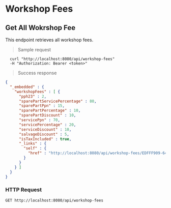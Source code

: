 # Workshop Fees

## Get All Wokrshop Fee
This endpoint retrieves all workshop fees.

> Sample request

```shell
  curl "http://localhost:8080/api/workshop-fees"
  -H "Authorization: Bearer <token>"
```

> Success response

```json
{
  "_embedded" : {
    "workshopFees" : [ {
      "pph23" : 2,
      "sparePartServicePercentage" : 80,
      "sparePartPpn" : 15,
      "sparePartPercentage" : 10,
      "sparePartDiscount" : 10,
      "servicePpn" : 70,
      "servicePercentage" : 20,
      "serviceDiscount" : 10,
      "salvageDiscount" : 5,
      "isTaxIncluded" : true,
      "_links" : {
        "self" : {
          "href" : "http://localhost:8080/api/workshop-fees/EDFFF909-64AA-4A7B-807E-77A7875F805C"
        }
      }
    } ]
  }
}
```

### HTTP Request

`GET http://localhost:8080/api/workshop-fees`

